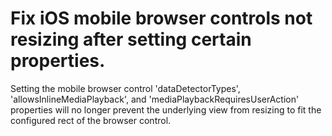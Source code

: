 # Fix iOS mobile browser controls not resizing after setting certain properties.

Setting the mobile browser control 'dataDetectorTypes',
'allowsInlineMediaPlayback', and 'mediaPlaybackRequiresUserAction' properties
will no longer prevent the underlying view from resizing to fit the configured
rect of the browser control.

